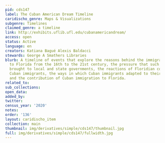 ```yaml
---
pid: cds147
label: The Cuban American Dream Timeline
caridischo_genre: Maps & Visualizations
subgenre: Timelines
claimed_genre: a timeline
link: http://exhibits.uflib.ufl.edu/cubanamericandream/
access: open
status: Active
language: en
creators: Katiana Bagué Alexis Baldacci
stewards: George A Smathers Libraries
blurb: A timeline of events that explore the reasons behind the immigration of Cubans
  to Florida from the 16th to the 21st century, the pressure that such immigration
  brought to local and state governments, the reactions of Floridian communities to
  Cuban immigrants, the ways in which Cuban immigrants adapted to their new reality,
  and the contribution of Cuban immigration to Florida.
related_to:
sub_collections:
open_data:
added_by:
twitter:
census_year: '2020'
notes:
order: '136'
layout: caridischo_item
collection: main
thumbnail: img/derivatives/simple/cds147/thumbnail.jpg
full: img/derivatives/simple/cds147/fullwidth.jpg
---
```

